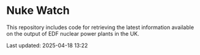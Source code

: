 # Nuke Watch

This repository includes code for retrieving the latest information available on the output of EDF nuclear power plants in the UK.

Last updated: 2025-04-18 13:22
